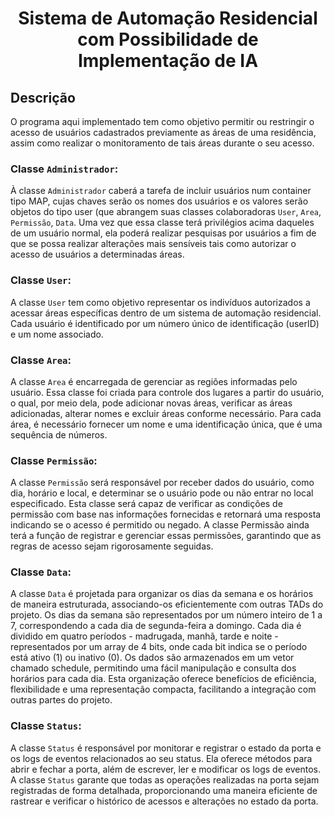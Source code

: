 # <p style="text-align: center;"> Sistema de Automação Residencial com Possibilidade de Implementação de IA</p>


## Descrição 
O programa aqui implementado tem como objetivo permitir ou restringir o acesso de usuários cadastrados previamente as áreas de uma residência, assim como realizar o monitoramento de tais áreas durante o seu acesso.



### Classe `Administrador`: 
À classe `Administrador` caberá a tarefa de incluir usuários num container tipo MAP, cujas chaves serão os nomes dos usuários e os valores serão objetos do tipo user (que abrangem suas classes colaboradoras `User`, `Area`, `Permissão`, `Data`.
Uma vez que essa classe terá privilégios acima daqueles de um usuário normal, ela poderá realizar pesquisas por usuários a fim de que se possa realizar alterações mais sensíveis tais como autorizar o acesso de usuários a determinadas áreas.

### Classe `User`:
A classe `User` tem como objetivo representar os indivíduos autorizados a acessar áreas específicas dentro de um sistema de automação residencial. Cada usuário é identificado por um número único de identificação (userID) e um nome associado.

### Classe `Area`:
A classe `Area` é encarregada de gerenciar as regiões informadas pelo usuário. Essa classe foi criada para controle dos lugares a partir do usuário, o qual, por meio dela, pode adicionar novas áreas, verificar as áreas adicionadas, alterar nomes e excluir áreas conforme necessário. Para cada área, é necessário fornecer um nome e uma identificação única, que é uma sequência de números.

### Classe `Permissão`:
A classe `Permissão` será responsável por receber dados do usuário, como dia, horário e local, e determinar se o usuário pode ou não entrar no local especificado. Esta classe será capaz de verificar as condições de permissão com base nas informações fornecidas e retornará uma resposta indicando se o acesso é permitido ou negado. A classe Permissão ainda terá a função de registrar e gerenciar essas permissões, garantindo que as regras de acesso sejam rigorosamente seguidas.

### Classe `Data`:
A classe `Data` é projetada para organizar os dias da semana e os horários de maneira estruturada, associando-os eficientemente com outras TADs do projeto. Os dias da semana são representados por um número inteiro de 1 a 7, correspondendo a cada dia de segunda-feira a domingo. Cada dia é dividido em quatro períodos - madrugada, manhã, tarde e noite - representados por um array de 4 bits, onde cada bit indica se o período está ativo (1) ou inativo (0). Os dados são armazenados em um vetor chamado schedule, permitindo uma fácil manipulação e consulta dos horários para cada dia. Esta organização oferece benefícios de eficiência, flexibilidade e uma representação compacta, facilitando a integração com outras partes do projeto.

### Classe `Status`:
A classe `Status` é responsável por monitorar e registrar o estado da porta e os logs de eventos relacionados ao seu status. Ela oferece métodos para abrir e fechar a porta, além de escrever, ler e modificar os logs de eventos. A classe `Status` garante que todas as operações realizadas na porta sejam registradas de forma detalhada, proporcionando uma maneira eficiente de rastrear e verificar o histórico de acessos e alterações no estado da porta.


